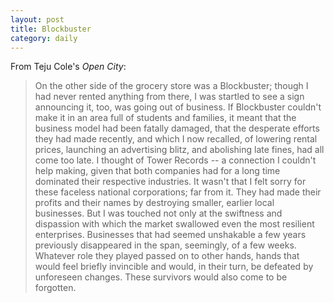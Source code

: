 ```yaml
---
layout: post
title: Blockbuster
category: daily
---
```


From Teju Cole's *Open City*:

> On the other side of the grocery store was a Blockbuster; though I had never rented anything from there, I was startled to see a sign announcing it, too, was going out of business. If Blockbuster couldn't make it in an area full of students and families, it meant that the business model had been fatally damaged, that the desperate efforts they had made recently, and which I now recalled, of lowering rental prices, launching an advertising blitz, and abolishing late fines, had all come too late. I thought of Tower Records -- a connection I couldn't help making, given that both companies had for a long time dominated their respective industries. It wasn't that I felt sorry for these faceless national corporations; far from it. They had made their profits and their names by destroying smaller, earlier local businesses. But I was touched not only at the swiftness and dispassion with which the market swallowed even the most resilient enterprises. Businesses that had seemed unshakable a few years previously disappeared in the span, seemingly, of a few weeks. Whatever role they played passed on to other hands, hands that would feel briefly invincible and would, in their turn, be defeated by unforeseen changes. These survivors would also come to be forgotten.
